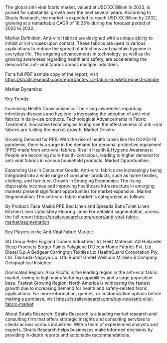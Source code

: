 The global anti-viral fabric market, valued at USD XX Billion in 2023, is poised for substantial growth over the next several years. According to Straits Research, the market is expected to reach USD XX Billion by 2032, growing at a remarkable CAGR of 16.05% during the forecast period of 2025 to 2032.

Market Definition: Anti-viral fabrics are designed with a unique ability to inhibit or kill viruses upon contact. These fabrics are used in various applications to reduce the spread of infections and maintain hygiene in everyday life. The ongoing advancements in technology, as well as the growing awareness regarding health and safety, are accelerating the demand for anti-viral fabrics across multiple industries.

For a full PDF sample copy of the report, visit https://straitsresearch.com/report/anti-viral-fabric-market/request-sample

Market Dynamics:

Key Trends:

Increasing Health Consciousness: The rising awareness regarding infectious diseases and hygiene is increasing the adoption of anti-viral fabrics in daily-use products.
Technological Advancements in Fabric Treatment: Innovative technologies to improve the effectiveness of anti-viral fabrics are fueling the market growth.
Market Drivers:

Growing Demand for PPE: With the rise of health crises like the COVID-19 pandemic, there is a surge in the demand for personal protective equipment (PPE) made from anti-viral fabrics.
Rise in Health & Hygiene Awareness: People are becoming more health-conscious, leading to higher demand for anti-viral fabrics in various household products.
Market Opportunities:

Expanding Use in Consumer Goods: Anti-viral fabrics are increasingly being integrated into a wide range of consumer products, such as home textiles, clothing, and furniture.
Growth in Emerging Economies: The rising disposable incomes and improving healthcare infrastructure in emerging markets present significant opportunities for market expansion.
Market Segmentation: The anti-viral fabric market is categorized as follows:

By Product:
Face Masks
PPE
Bed Linen and Spreads
Bath/Toilet Linen
Kitchen Linen
Upholstery
Flooring Linen
For detailed segmentation, access the full report https://straitsresearch.com/report/anti-viral-fabric-market/segmentation

Key Players in the Anti-Viral Fabric Market:

SQ Group
Peter England
Donear Industries Ltd.
HeiQ Materials AG
Hollander Sleep Products
Berger Paints
Polygiene
D’Décor Home Fabrics Pvt. Ltd.
Diesel S.p.A
Bedgear
Carrington Textiles Ltd
HealthGuard Corporation Pty. Ltd.
Takisada-Nagoya Co. Ltd.
Rudolf GmbH
Welspun
Milliken & Company
Geographical Insights:

Dominated Region: Asia Pacific is the leading region in the anti-viral fabric market, owing to high manufacturing capabilities and a large population base.
Fastest Growing Region: North America is witnessing the fastest growth due to increasing demand for health and safety-related fabric applications.
For more information, queries, or customization options before making a purchase, visit https://straitsresearch.com/buy-now/anti-viral-fabric-market

About Straits Research: Straits Research is a leading market research and consulting firm that offers strategic insights and consulting services to clients across various industries. With a team of experienced analysts and experts, Straits Research helps businesses make informed decisions by providing in-depth reports and actionable recommendations.
